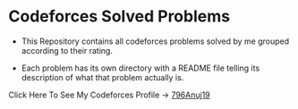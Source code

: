 # Codeforces Solved Problems

- This Repository contains all codeforces problems solved by me grouped according to their rating.

- Each problem has its own directory with a README file telling its description of what that problem actually is.

Click Here To See My Codeforces Profile -> [796Anuj19](https://codeforces.com/profile/796Anuj19)
